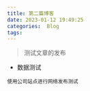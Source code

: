 ```yaml
---
title: 第二篇博客
date: 2023-01-12 19:49:25
categories:  Blog
tags:
---
```


> 测试文章的发布

<!--more-->


* 数据测试





`使用公司站点进行网络发布测试`